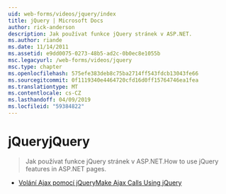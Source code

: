 ```yaml
---
uid: web-forms/videos/jquery/index
title: jQuery | Microsoft Docs
author: rick-anderson
description: Jak používat funkce jQuery stránek v ASP.NET.
ms.author: riande
ms.date: 11/14/2011
ms.assetid: e9dd0075-0273-48b5-ad2c-0b0ec8e1055b
msc.legacyurl: /web-forms/videos/jquery
msc.type: chapter
ms.openlocfilehash: 575efe383deb8c75ba2714ff543fdcb13043fe66
ms.sourcegitcommit: 0f1119340e4464720cfd16d0ff15764746ea1fea
ms.translationtype: MT
ms.contentlocale: cs-CZ
ms.lasthandoff: 04/09/2019
ms.locfileid: "59384822"
---
```

# <a name="jquery"></a><span data-ttu-id="6a825-103">jQuery</span><span class="sxs-lookup"><span data-stu-id="6a825-103">jQuery</span></span>

> <span data-ttu-id="6a825-104">Jak používat funkce jQuery stránek v ASP.NET.</span><span class="sxs-lookup"><span data-stu-id="6a825-104">How to use jQuery features in ASP.NET pages.</span></span>


- [<span data-ttu-id="6a825-105">Volání Ajax pomocí jQuery</span><span class="sxs-lookup"><span data-stu-id="6a825-105">Make Ajax Calls Using jQuery</span></span>](how-do-i-make-ajax-calls-using-jquery.md)
